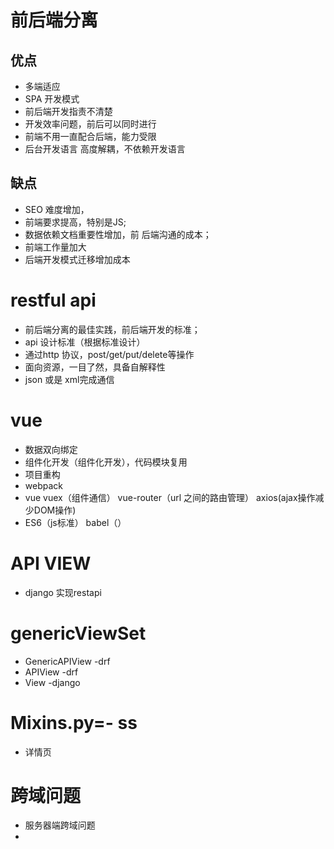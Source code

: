 # 前后端分离
## 优点
- 多端适应
- SPA 开发模式
- 前后端开发指责不清楚
- 开发效率问题，前后可以同时进行
- 前端不用一直配合后端，能力受限
- 后台开发语言 高度解耦，不依赖开发语言

## 缺点
- SEO 难度增加，
- 前端要求提高，特别是JS;
- 数据依赖文档重要性增加，前 后端沟通的成本；
- 前端工作量加大
- 后端开发模式迁移增加成本

# restful api
- 前后端分离的最佳实践，前后端开发的标准；
- api 设计标准（根据标准设计）
- 通过http  协议，post/get/put/delete等操作
- 面向资源，一目了然，具备自解释性
- json 或是 xml完成通信


# vue
- 数据双向绑定
- 组件化开发（组件化开发），代码模块复用
- 项目重构
- webpack
- vue vuex（组件通信） vue-router（url 之间的路由管理） axios(ajax操作减少DOM操作)
- ES6（js标准） babel（）


# API VIEW
-  django  实现restapi


# genericViewSet
- GenericAPIView   -drf
- APIView           -drf
- View              -django

# Mixins.py=- ss
- 详情页


# 跨域问题
- 服务器端跨域问题
- 
